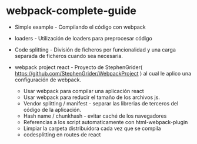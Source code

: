 # webpack-complete-guide

* Simple example - Compilando el código con webpack

* loaders - Utilización de loaders para preprocesar código

* Code splitting - División de ficheros por funcionalidad y una carga separada de ficheros cuando sea necesaria.

* webpack project react - Proyecto de StephenGrider( https://github.com/StephenGrider/WebpackProject ) al cual le aplico una configuración de webpack.

    * Usar webpack para compilar una aplicación react
    * Usar webpack para reducir el tamaño de los archivos js.
    * Vendor splitting / manifest - separar las librerias de terceros del código de la aplicación.
    * Hash name / chunkhash - evitar caché de los navegadores
    * Referencias a los script automaticamente con html-webpack-plugin
    * Limpiar la carpeta distribuidora cada vez que se compila
    * codesplitting en routes de react